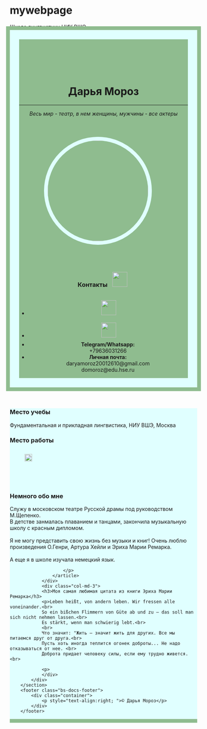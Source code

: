 # mywebpage
<!doctype html>
<html><head>
		<title>Личная страница Дарьи Мороз</title>
	 	<meta name="viewport" content="width=device-width, initial-scale=1.0">
		<meta charset="utf-8">
		<meta name="description" content="Личная страница и контакты">
		<!-- Bootstrap Core CSS -->
    	<link href="https://maxcdn.bootstrapcdn.com/bootstrap/3.3.7/css/bootstrap.min.css" rel="stylesheet" media="screen">
	</head>
	<body>
		<nav id="mainNav" class="navbar navbar-default navbar-fixed-top navbar-custom">
			<div class="container"> 
				<div class="navbar-header"> 
					<a href="https://ling.hse.ru/" class="navbar-brand">Школа лингвистики НИУ ВШЭ</a> 
				</div> 
			</div>
		</nav>
		<header style="background-color:DarkSeaGreen;padding-top:50px; border: 25px solid LightCyan; outline: 10px solid DarkSeaGreen" "=""> 
			<div class="container"> 
				<div class="row">
					<div class="col-md-4">
						<br><br>
						<h1>Дарья Мороз</h1>
						<hr>
						<p><i>Весь мир - театр, в нем женщины, мужчины - все актеры</i></p>						
	                </div>
					<div class="col-md-4">
        	            <img src="https://rus-drama.ru/images/stories/performances/ets/ets16.jpg" alt="" style="height:270px; margin:40px 40px 40px 10px;border-radius: 100%;border: 10px solid LightCyan; ">
					</div>
					<div class="col-md-4">
					<h3>Контакты <img src="https://i.gifer.com/LG1q.gif" title="gif" alt="" style="height:40px; margin:10px 5px 10px 10px; ">
					</h3>
					<ul>
						<li><a href="https://vk.com/id558294083"><img src="https://upload.wikimedia.org/wikipedia/commons/thumb/2/21/VK.com-logo.svg/768px-VK.com-logo.svg.png" title="VK" alt="" style="height:40px; margin:10px 5px 10px 10px; "></a></li>
						<li><a href="https://github.com/DariaMoroz2001"><img src="https://image.flaticon.com/icons/svg/25/25231.svg" title="Github" alt="" style="height:40px;margin:10px 5px 10px 10px;  "></a></li>
						<li><b>Telegram/Whatsapp:</b> <br>
								+79636031266 			</li>
						<li><b>Личная почта:</b><br>
										daryamoroz20012610@gmail.com <br>						
										domoroz@edu.hse.ru 		</li>	
					</ul>
				</div>
	            </div>
			</div>
		</header>
		<section style="background-color:LightCyan; border-bottom: 10px solid DarkSeaGreen" id="portfolio">
			<div class="container">
				<div class="col-md-3">
					<article>
						<h3>Место учебы</h3>
						<p>Фундаментальная и прикладная лингвистика, НИУ ВШЭ, Москва</p>
					</article>
					<article>
						<h3>Место работы</h3>
						<p><img src="https://quicktickets.ru/files/organisation/moskva-teatr-russkoj-dramy-p-r-mihaila-shchepenko/info/a7d360ac1e6ec497a4929b5f9108b647.jpg" title="msk" alt="" style="height:20px; margin:10px 10px 60px 40px"></p>
					</article>
				</div>
				<div class="col-md-6">
					<article>
						<h3>Немного обо мне</h3>
						<p>Служу в московском театре Русской драмы под руководством М.Щепенко.<br>
						В детстве занмалась плаванием и танцами, закончила музыкальную школу с красным дипломом.<br>
						<br>
						Я не могу представить свою жизнь без музыки и книг! Очень люблю произведения О.Генри, Артура Хейли и Эриха Марии Ремарка. <br>
						<br>
						А еще я в школе изучала немецкий язык.<br>
						
						</p>
					</article>
				</div>
				<div class="col-md-3">
				<h3>Моя самая любимая цитата из книги Эриха Марии Ремарка</h3>
				<p>Leben heißt, von andern leben. Wir fressen alle voneinander.<br>
				So ein bißchen Flimmern von Güte ab und zu — das soll man sich nicht nehmen lassen.<br>
				Es stärkt, wenn man schwierig lebt.<br>
				<br>
				Что значит: "Жить — значит жить для других. Все мы питаемся друг от друга.<br>
				Пусть хоть иногда теплится огонек доброты... Не надо отказываться от нее. <br>
				Доброта придает человеку силы, если ему трудно живется.<br>
				
				<p>
				</div>
			</div>
		</section>
		<footer class="bs-docs-footer"> 
			<div class="container"> 
				<p style="text-align:right; ">© Дарья Мороз</p> 
			</div>
		</footer>
	
</body></html>
